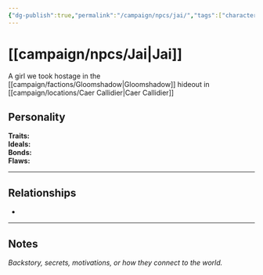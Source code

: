 ```yaml
---
{"dg-publish":true,"permalink":"/campaign/npcs/jai/","tags":["character","npc"]}
---
```


# [[campaign/npcs/Jai\|Jai]]
A girl we took hostage in the [[campaign/factions/Gloomshadow\|Gloomshadow]] hideout in [[campaign/locations/Caer Callidier\|Caer Callidier]]
## Personality
**Traits:**  
**Ideals:**  
**Bonds:**  
**Flaws:**  

---

## Relationships
- 

---

## Notes
*Backstory, secrets, motivations, or how they connect to the world.*